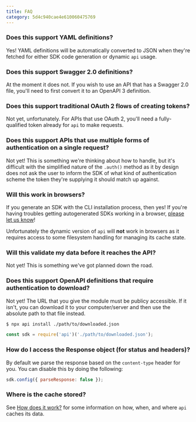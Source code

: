 ```yaml
---
title: FAQ
category: 5d4c940cae4e610060475769
---
```


### Does this support YAML definitions?

Yes! YAML definitions will be automatically converted to JSON when they're fetched for either SDK code generation or dynamic `api` usage.

### Does this support Swagger 2.0 definitions?

At the moment it does not. If you wish to use an API that has a Swagger 2.0 file, you'll need to first convert it to an OpenAPI 3 definition.

### Does this support traditional OAuth 2 flows of creating tokens?

Not yet, unfortunately. For APIs that use OAuth 2, you'll need a fully-qualified token already for `api` to make requests.

### Does this support APIs that use multiple forms of authentication on a single request?

Not yet! This is something we're thinking about how to handle, but it's difficult with the simplified nature of the `.auth()` method as it by design does not ask the user to inform the SDK of what kind of authentication scheme the token they're supplying it should match up against.

### Will this work in browsers?

If you generate an SDK with the CLI installation process, then yes! If you're having troubles getting autogenerated SDKs working in a browser, [please let us know](https://github.com/readmeio/api/issues)!

Unfortunately the dynamic version of `api` will **not** work in browsers as it requires access to some filesystem handling for managing its cache state.

### Will this validate my data before it reaches the API?

Not yet! This is something we've got planned down the road.

### Does this support OpenAPI definitions that require authentication to download?

Not yet! The URL that you give the module must be publicy accessible. If it isn't, you can download it to your computer/server and then use the absolute path to that file instead.

```sh
$ npx api install ./path/to/downloaded.json
```

```js
const sdk = require('api')('./path/to/downloaded.json');
```

### How do I access the Response object (for status and headers)?

By default we parse the response based on the `content-type` header for you. You can disable this by doing the following:

```js
sdk.config({ parseResponse: false });
```

### Where is the cache stored?

See [How does it work?](https://api.readme.dev/docs/how-does-it-work) for some information on how, when, and where `api` caches its data.
